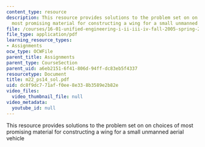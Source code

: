 ```yaml
---
content_type: resource
description: This resource provides solutions to the problem set on on choices of
  most promising material for constructing a wing for a small unmanned aerial vehicle
file: /courses/16-01-unified-engineering-i-ii-iii-iv-fall-2005-spring-2006/dc8f9dc771aff0ee8e338b3589e2b82e_m22_ps14_sol.pdf
file_type: application/pdf
learning_resource_types:
- Assignments
ocw_type: OCWFile
parent_title: Assignments
parent_type: CourseSection
parent_uid: a6eb2151-6f41-806d-94ff-dc83eb5f4337
resourcetype: Document
title: m22_ps14_sol.pdf
uid: dc8f9dc7-71af-f0ee-8e33-8b3589e2b82e
video_files:
  video_thumbnail_file: null
video_metadata:
  youtube_id: null
---
```

This resource provides solutions to the problem set on on choices of most promising material for constructing a wing for a small unmanned aerial vehicle